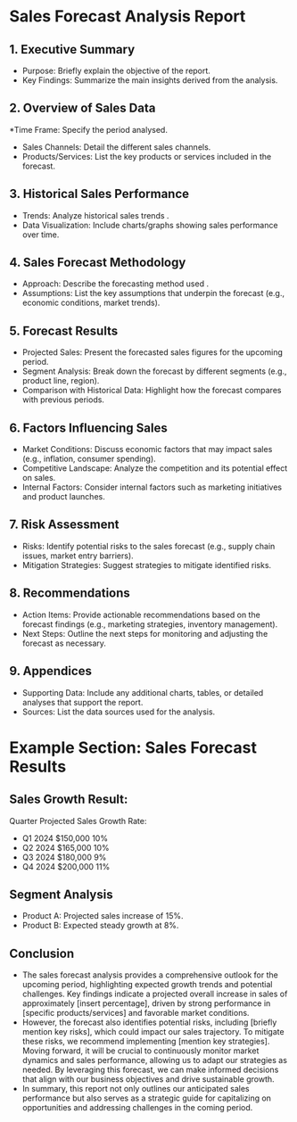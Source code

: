 # Sales Forecast Analysis Report
## 1. Executive Summary
*	Purpose: Briefly explain the objective of the report.
*	Key Findings: Summarize the main insights derived from the analysis.
## 2. Overview of Sales Data
*Time Frame: Specify the period analysed. 
*	Sales Channels: Detail the different sales channels.
*	Products/Services: List the key products or services included in the forecast.
## 3. Historical Sales Performance
*	Trends: Analyze historical sales trends .
*	Data Visualization: Include charts/graphs showing sales performance over time.
## 4. Sales Forecast Methodology
*	Approach: Describe the forecasting method used .
*	Assumptions: List the key assumptions that underpin the forecast (e.g., economic conditions, market trends).
## 5. Forecast Results
*	Projected Sales: Present the forecasted sales figures for the upcoming period.
*	Segment Analysis: Break down the forecast by different segments (e.g., product line, region).
*	Comparison with Historical Data: Highlight how the forecast compares with previous periods.
## 6. Factors Influencing Sales
*	Market Conditions: Discuss economic factors that may impact sales (e.g., inflation, consumer spending).
*	Competitive Landscape: Analyze the competition and its potential effect on sales.
*	Internal Factors: Consider internal factors such as marketing initiatives and product launches.
## 7. Risk Assessment
*	Risks: Identify potential risks to the sales forecast (e.g., supply chain issues, market entry barriers).
*	Mitigation Strategies: Suggest strategies to mitigate identified risks.
## 8. Recommendations
*	Action Items: Provide actionable recommendations based on the forecast findings (e.g., marketing strategies, inventory management).
*	Next Steps: Outline the next steps for monitoring and adjusting the forecast as necessary.
## 9. Appendices
* Supporting Data: Include any additional charts, tables, or detailed analyses that support the report.
* Sources: List the data sources used for the analysis.

# Example Section: Sales Forecast Results
## Sales Growth Result:
Quarter	Projected Sales	Growth Rate:
* Q1 2024	$150,000	10%
* Q2 2024	$165,000	10%
* Q3 2024	$180,000	9%
* Q4 2024	$200,000	11%
## Segment Analysis
*	Product A: Projected sales increase of 15%.
*	Product B: Expected steady growth at 8%.

## Conclusion
* The sales forecast analysis provides a comprehensive outlook for the upcoming period, highlighting expected growth trends and potential challenges. Key findings indicate a projected overall increase in sales of approximately [insert percentage], driven by strong performance in [specific products/services] and favorable market conditions.
* However, the forecast also identifies potential risks, including [briefly mention key risks], which could impact our sales trajectory. To mitigate these risks, we recommend implementing [mention key strategies].
Moving forward, it will be crucial to continuously monitor market dynamics and sales performance, allowing us to adapt our strategies as needed. By leveraging this forecast, we can make informed decisions that align with our business objectives and drive sustainable growth.
* In summary, this report not only outlines our anticipated sales performance but also serves as a strategic guide for capitalizing on opportunities and addressing challenges in the coming period.



